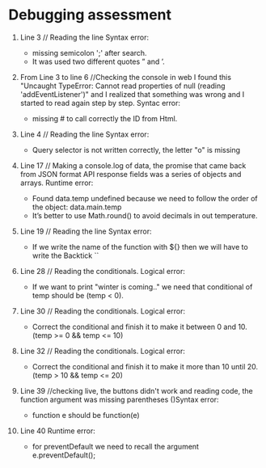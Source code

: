 # Debugging assessment

1. Line 3
   // Reading the line
   Syntax error:
   - missing semicolon ';' after search.
   - It was used two different quotes ” and ’.

2. From Line 3 to line 6
   //Checking the console in web I found this "Uncaught TypeError: Cannot read properties of null (reading 'addEventListener')" and I realized that something was wrong and I started to read again step by step.
   Syntac error:
   - missing # to call correctly the ID from Html.

3. Line 4
   // Reading the line
   Syntax error:
   - Query selector is not written correctly, the letter "o" is missing

4. Line 17
   // Making a console.log of data, the promise that came back from JSON format API response fields was a series of objects and arrays.
   Runtime error:
   - Found data.temp undefined because we need to follow the order of the object: data.main.temp
   - It’s better to use Math.round() to avoid decimals in out temperature.

5. Line 19
   // Reading the line
   Syntax error:
   - If we write the name of the function with ${} then we will have to write the Backtick ``

6. Line 28
   // Reading the conditionals.
   Logical error:
   - If we want to print "winter is coming.." we need that conditional of temp should be (temp < 0).

7. Line 30
   // Reading the conditionals.
   Logical error:
   - Correct the conditional and finish it to make it between 0 and 10.
     (temp >= 0 && temp <= 10)

8. Line 32
   // Reading the conditionals.
   Logical error:
   - Correct the conditional and finish it to make it more than 10 until 20.
     (temp > 10 && temp <= 20)

9. Line 39
   //checking live, the buttons didn't work and reading code, the function argument was missing parentheses ()Syntax error:
   - function e should be function(e)

10. Line 40
    Runtime error:
    - for preventDefault we need to recall the argument e.preventDefault();
